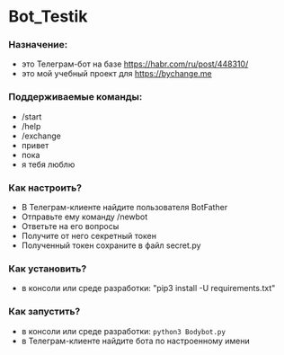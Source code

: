 # Bot_Testik

### Назначение:

* это Телеграм-бот на базе https://habr.com/ru/post/448310/
* это мой учебный проект для https://bychange.me

### Поддерживаемые команды:

* /start
* /help
* /exchange
* привет
* пока
* я тебя люблю

### Как настроить?

* В Телеграм-клиенте найдите пользователя BotFather
* Отправьте ему команду /newbot
* Ответьте на его вопросы
* Получите от него секретный токен
* Полученный токен сохраните в файл secret.py

### Как установить?

* в консоли или среде разработки: "pip3 install -U requirements.txt"

### Как запустить?

* в консоли или среде разработки: `python3 Bodybot.py`
* в Телеграм-клиенте найдите бота по настроенному имени


